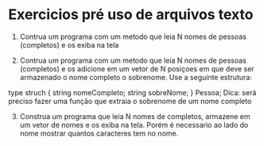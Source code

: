 # Exercicios pré uso de arquivos texto

1) Contrua um programa com um metodo que leia N nomes de pessoas (completos) e os exiba na tela

2) Contrua um programa com um metodo que leia N nomes de pessoas (completos) e os adicione em um vetor de N posiçoes em que deve ser armazenado o nome completo o sobrenome. Use a seguinte estrutura:

type struch {
    string nomeCompleto;
    string sobreNome;
} Pessoa;
Dica: será preciso fazer uma função que extraia o sobrenome de um nome completo

3) Construa um programa que leia N nomes de completos, armazene em um vetor de nomes e os exiba na tela. Porém é necessario ao lado do nome mostrar quantos caracteres tem no nome.